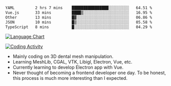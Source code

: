 <!--START_SECTION:waka-->

```txt
YAML         2 hrs 7 mins    ████████████████░░░░░░░░░   64.51 %
Vue.js       33 mins         ████▒░░░░░░░░░░░░░░░░░░░░   16.95 %
Other        13 mins         █▓░░░░░░░░░░░░░░░░░░░░░░░   06.86 %
JSON         10 mins         █▒░░░░░░░░░░░░░░░░░░░░░░░   05.58 %
TypeScript   8 mins          █░░░░░░░░░░░░░░░░░░░░░░░░   04.29 %
```

<!--END_SECTION:waka-->

<!--START_SECTION:waka_lang_chart_svg-->
[![Language Chart](https://wakatime.com/share/@DYPro_MIKE/13ed6aa1-fa8f-42b5-8fa7-97c58e94375f.svg)](https://wakatime.com)
<!--END_SECTION:waka_lang_chart_svg-->

<!--START_SECTION:waka_coding_activity_svg-->
[![Coding Activity](https://wakatime.com/share/@DYPro_MIKE/2224f81a-edc4-46bb-b59e-25de5147ed15.svg)](https://wakatime.com)
<!--END_SECTION:waka_coding_activity_svg-->

<!--
**0x11111111/0x11111111** is a ✨ _special_ ✨ repository because its `README.md` (this file) appears on your GitHub profile.

Here are some ideas to get you started:

- 🔭 I’m currently working on ...
- 🌱 I’m currently learning ...
- 👯 I’m looking to collaborate on ...
- 🤔 I’m looking for help with ...
- 💬 Ask me about ...
- 📫 How to reach me: ...
- 😄 Pronouns: ...
- ⚡ Fun fact: ...
-->
- Mainly coding on 3D dental mesh manipulation.
- Learning MeshLib, CGAL, VTK, Libigl, Electron, Vue, etc.
- Currently learning to develop Electron app with Vue.
- Never thought of becoming a frontend developer one day. To be honest, this process is much more interesting than I expected.
